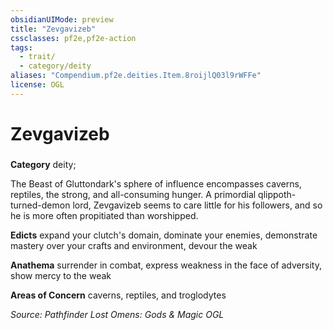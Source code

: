 ```yaml
---
obsidianUIMode: preview
title: "Zevgavizeb"
cssclasses: pf2e,pf2e-action
tags:
  - trait/
  - category/deity
aliases: "Compendium.pf2e.deities.Item.8roijlQ03l9rWFFe"
license: OGL
---
```

# Zevgavizeb

### 

**Category** deity; 




The Beast of Gluttondark's sphere of influence encompasses caverns, reptiles, the strong, and all-consuming hunger. A primordial qlippoth-turned-demon lord, Zevgavizeb seems to care little for his followers, and so he is more often propitiated than worshipped.

**Edicts** expand your clutch's domain, dominate your enemies, demonstrate mastery over your crafts and environment, devour the weak

**Anathema** surrender in combat, express weakness in the face of adversity, show mercy to the weak

**Areas of Concern** caverns, reptiles, and troglodytes

*Source: Pathfinder Lost Omens: Gods & Magic*
*OGL*